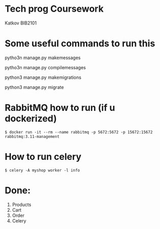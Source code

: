 # Tech prog Coursework

Katkov BIB2101

# Some useful commands to run this

pytho3n manage.py makemessages

pytho3n manage.py compilemessages

python3 manage.py makemigrations

python3 manage.py migrate

# RabbitMQ how to run (if u dockerized)

    $ docker run -it --rm --name rabbitmq -p 5672:5672 -p 15672:15672 rabbitmq:3.11-management

# How to run celery 

    $ celery -A myshop worker -l info

# Done:
1. Products
2. Cart
3. Order
4. Celery
